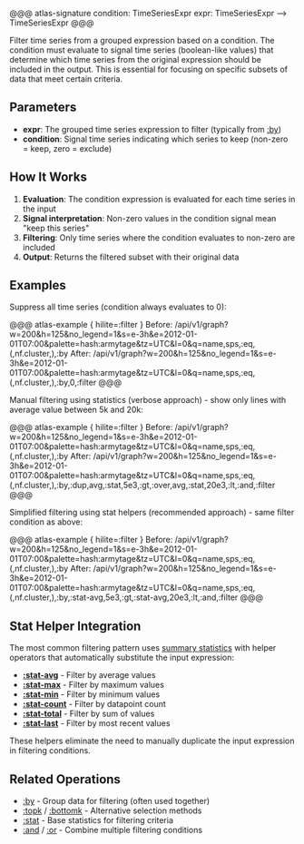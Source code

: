 @@@ atlas-signature
condition: TimeSeriesExpr
expr: TimeSeriesExpr
-->
TimeSeriesExpr
@@@

Filter time series from a grouped expression based on a condition. The condition must evaluate
to signal time series (boolean-like values) that determine which time series from the original
expression should be included in the output. This is essential for focusing on specific subsets
of data that meet certain criteria.

## Parameters

* **expr**: The grouped time series expression to filter (typically from [:by](by.md))
* **condition**: Signal time series indicating which series to keep (non-zero = keep, zero = exclude)

## How It Works

1. **Evaluation**: The condition expression is evaluated for each time series in the input
2. **Signal interpretation**: Non-zero values in the condition signal mean "keep this series"
3. **Filtering**: Only time series where the condition evaluates to non-zero are included
4. **Output**: Returns the filtered subset with their original data

## Examples

Suppress all time series (condition always evaluates to 0):

@@@ atlas-example { hilite=:filter }
Before: /api/v1/graph?w=200&h=125&no_legend=1&s=e-3h&e=2012-01-01T07:00&palette=hash:armytage&tz=UTC&l=0&q=name,sps,:eq,(,nf.cluster,),:by
After: /api/v1/graph?w=200&h=125&no_legend=1&s=e-3h&e=2012-01-01T07:00&palette=hash:armytage&tz=UTC&l=0&q=name,sps,:eq,(,nf.cluster,),:by,0,:filter
@@@

Manual filtering using statistics (verbose approach) - show only lines with average value between 5k and 20k:

@@@ atlas-example { hilite=:filter }
Before: /api/v1/graph?w=200&h=125&no_legend=1&s=e-3h&e=2012-01-01T07:00&palette=hash:armytage&tz=UTC&l=0&q=name,sps,:eq,(,nf.cluster,),:by
After: /api/v1/graph?w=200&h=125&no_legend=1&s=e-3h&e=2012-01-01T07:00&palette=hash:armytage&tz=UTC&l=0&q=name,sps,:eq,(,nf.cluster,),:by,:dup,avg,:stat,5e3,:gt,:over,avg,:stat,20e3,:lt,:and,:filter
@@@

Simplified filtering using stat helpers (recommended approach) - same filter condition as above:

@@@ atlas-example { hilite=:filter }
Before: /api/v1/graph?w=200&h=125&no_legend=1&s=e-3h&e=2012-01-01T07:00&palette=hash:armytage&tz=UTC&l=0&q=name,sps,:eq,(,nf.cluster,),:by
After: /api/v1/graph?w=200&h=125&no_legend=1&s=e-3h&e=2012-01-01T07:00&palette=hash:armytage&tz=UTC&l=0&q=name,sps,:eq,(,nf.cluster,),:by,:stat-avg,5e3,:gt,:stat-avg,20e3,:lt,:and,:filter
@@@

## Stat Helper Integration

The most common filtering pattern uses [summary statistics](stat.md) with helper operators that
automatically substitute the input expression:

* **[:stat-avg](stat-avg.md)** - Filter by average values
* **[:stat-max](stat-max.md)** - Filter by maximum values
* **[:stat-min](stat-min.md)** - Filter by minimum values
* **[:stat-count](stat-count.md)** - Filter by datapoint count
* **[:stat-total](stat-total.md)** - Filter by sum of values
* **[:stat-last](stat-last.md)** - Filter by most recent values

These helpers eliminate the need to manually duplicate the input expression in filtering conditions.

## Related Operations

* [:by](by.md) - Group data for filtering (often used together)
* [:topk](topk.md) / [:bottomk](bottomk.md) - Alternative selection methods
* [:stat](stat.md) - Base statistics for filtering criteria
* [:and](and.md) / [:or](or.md) - Combine multiple filtering conditions
